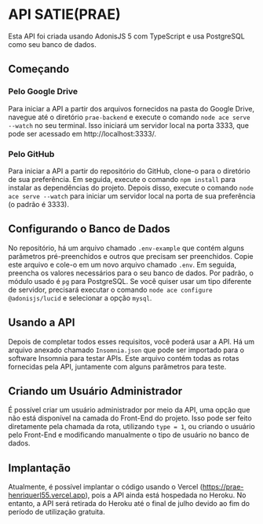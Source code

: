 # API SATIE(PRAE)

Esta API foi criada usando AdonisJS 5 com TypeScript e usa PostgreSQL como seu banco de dados.

## Começando

### Pelo Google Drive

Para iniciar a API a partir dos arquivos fornecidos na pasta do Google Drive, navegue até o diretório `prae-backend` e execute o comando `node ace serve --watch` no seu terminal. Isso iniciará um servidor local na porta 3333, que pode ser acessado em http://localhost:3333/.

### Pelo GitHub

Para iniciar a API a partir do repositório do GitHub, clone-o para o diretório de sua preferência. Em seguida, execute o comando `npm install` para instalar as dependências do projeto. Depois disso, execute o comando `node ace serve --watch` para iniciar um servidor local na porta de sua preferência (o padrão é 3333).

## Configurando o Banco de Dados

No repositório, há um arquivo chamado `.env-example` que contém alguns parâmetros pré-preenchidos e outros que precisam ser preenchidos. Copie este arquivo e cole-o em um novo arquivo chamado `.env`. Em seguida, preencha os valores necessários para o seu banco de dados. Por padrão, o módulo usado é `pg` para PostgreSQL. Se você quiser usar um tipo diferente de servidor, precisará executar o comando `node ace configure @adonisjs/lucid` e selecionar a opção `mysql`.

## Usando a API

Depois de completar todos esses requisitos, você poderá usar a API. Há um arquivo anexado chamado `Insomnia.json` que pode ser importado para o software Insomnia para testar APIs. Este arquivo contém todas as rotas fornecidas pela API, juntamente com alguns parâmetros para teste.

## Criando um Usuário Administrador

É possível criar um usuário administrador por meio da API, uma opção que não está disponível na camada do Front-End do projeto. Isso pode ser feito diretamente pela chamada da rota, utilizando `type = 1`, ou criando o usuário pelo Front-End e modificando manualmente o tipo de usuário no banco de dados.

## Implantação

Atualmente, é possível implantar o código usando o Vercel (https://prae-henriquerl55.vercel.app), pois a API ainda está hospedada no Heroku. No entanto, a API será retirada do Heroku até o final de julho devido ao fim do período de utilização gratuita.